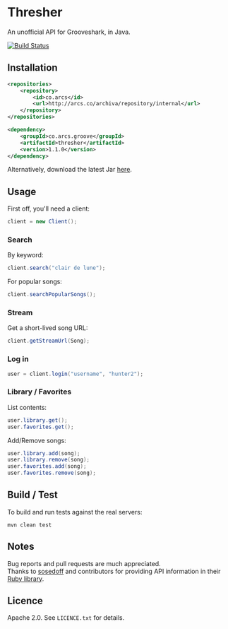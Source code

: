 # Thresher
An unofficial API for Grooveshark, in Java.

[![Build Status](http://arcs.co/jenkins/buildStatus/icon?job=thresher)](http://arcs.co/jenkins/job/thresher/)

## Installation

```xml
<repositories>
	<repository>
		<id>co.arcs</id>
		<url>http://arcs.co/archiva/repository/internal</url>
	</repository>
</repositories>

<dependency>
	<groupId>co.arcs.groove</groupId>
	<artifactId>thresher</artifactId>
	<version>1.1.0</version>
</dependency>
```

Alternatively, download the latest Jar [here](https://arcs.co/archiva/browse/co.arcs.groove/thresher).

## Usage

First off, you'll need a client:

```java
client = new Client();
```

### Search

By keyword: 

```java
client.search("clair de lune");
```

For popular songs:

```java
client.searchPopularSongs();
```

### Stream

Get a short-lived song URL:

```java
client.getStreamUrl(Song);
```


### Log in

```java
user = client.login("username", "hunter2");
```

### Library / Favorites

List contents: 

```java
user.library.get();
user.favorites.get();
```

Add/Remove songs:

```java
user.library.add(song);
user.library.remove(song);
user.favorites.add(song);
user.favorites.remove(song);
```

## Build / Test

To build and run tests against the real servers:

```shell
mvn clean test
```

## Notes

Bug reports and pull requests are much appreciated.  
Thanks to [sosedoff](https://github.com/sosedoff) and contributors for providing API information in their [Ruby library](https://github.com/sosedoff/grooveshark).

## Licence

Apache 2.0. See `LICENCE.txt` for details.
